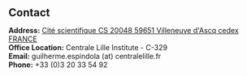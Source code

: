 <h1 id="contact"></h1>

<h2 style="margin: 60px 0px 10px;">Contact</h2>

<p><strong>Address:</strong> <a href="https://www.google.com/maps/place/École+Centrale+de+Lille/@50.6068158,3.1339386,17z/data=!3m2!4b1!5s0x47c2d64e23ef7045:0x51508a2b4f3f861b!4m6!3m5!1s0x47c2d78818752349:0x1cfb90a26629773f!8m2!3d50.6068158!4d3.1365135!16zL20vMGtuYmQ?hl=fr-fr&entry=ttu">Cité scientifique
CS 20048
59651 Villeneuve d'Ascq cedex
FRANCE</a>
<br />
<strong>Office Location:</strong> Centrale Lille Institute - C-329 
<br />
<strong>Email:</strong> <email>guilherme.espindola (at) centralelille.fr</email>
<br />
<strong>Phone:</strong> +33 (0)3 20 33 54 92 </p>
